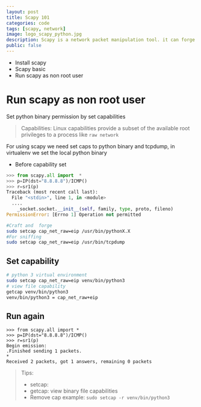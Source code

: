 ```yaml
---
layout: post
title: Scapy 101
categories: code
tags: [scapy, network]
image: logo_scapy_python.jpg
description: Scapy is a network packet manipulation tool. it can forge or decode packets, send capture and display any type of packets
public: false
---
```

- Install scapy
- Scapy basic
- Run scapy as non root user


# Run scapy as non root user
Set python binary permission by set capabilities
> Capabilities: Linux capabilities provide a subset of the available root privileges to a process like  `raw network`

For using scapy we need set caps to python binary and tcpdump, in virtualenv we set the local python binary

- Before capability set
```python
>>> from scapy.all import  *
>>> p=IP(dst="8.8.8.8")/ICMP()
>>> r=sr1(p)
Traceback (most recent call last):
  File "<stdin>", line 1, in <module>
  ....
    _socket.socket.__init__(self, family, type, proto, fileno)
PermissionError: [Errno 1] Operation not permitted
```

```bash
#Craft and  forge
sudo setcap cap_net_raw=eip /usr/bin/pythonX.X
#For sniffing
sudo setcap cap_net_raw=eip /usr/bin/tcpdump
```

## Set capability
```bash
# python 3 virtual environment
sudo setcap cap_net_raw=eip venv/bin/python3
# view file capability
getcap venv/bin/python3
venv/bin/python3 = cap_net_raw+eip
```

## Run again
```
>>> from scapy.all import *
>>> p=IP(dst="8.8.8.8")/ICMP()
>>> r=sr1(p)
Begin emission:
.Finished sending 1 packets.
*
Received 2 packets, got 1 answers, remaining 0 packets
```

>  Tips:
> - setcap: 
> - getcap:  view binary file capabilities
> - Remove cap example: `sudo setcap -r venv/bin/python3`